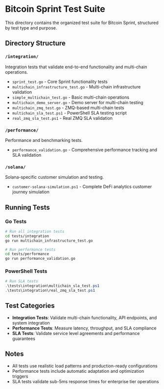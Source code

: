 # Bitcoin Sprint Test Suite

This directory contains the organized test suite for Bitcoin Sprint, structured by test type and purpose.

## Directory Structure

### `/integration/`

Integration tests that validate end-to-end functionality and multi-chain operations.

- `sprint_test.go` - Core Sprint functionality tests
- `multichain_infrastructure_test.go` - Multi-chain infrastructure validation
- `simple_multichain_test.go` - Basic multi-chain operations
- `multichain_demo_server.go` - Demo server for multi-chain testing
- `multichain_zmq_test.go` - ZMQ-based multi-chain tests
- `multichain_sla_test.ps1` - PowerShell SLA testing script
- `real_zmq_sla_test.ps1` - Real ZMQ SLA validation

### `/performance/`

Performance and benchmarking tests.

- `performance_validation.go` - Comprehensive performance tracking and SLA validation

### `/solana/`

Solana-specific customer simulation and testing.

- `customer-solana-simulation.ps1` - Complete DeFi analytics customer journey simulation

## Running Tests

### Go Tests

```bash
# Run all integration tests
cd tests/integration
go run multichain_infrastructure_test.go

# Run performance tests
cd tests/performance
go run performance_validation.go
```

### PowerShell Tests

```powershell
# Run SLA tests
.\tests\integration\multichain_sla_test.ps1
.\tests\integration\real_zmq_sla_test.ps1
```

## Test Categories

- **Integration Tests**: Validate multi-chain functionality, API endpoints, and system integration
- **Performance Tests**: Measure latency, throughput, and SLA compliance
- **SLA Tests**: Validate service level agreements and performance guarantees

## Notes

- All tests use realistic load patterns and production-ready configurations
- Performance tests include automatic adaptation and optimization triggers
- SLA tests validate sub-5ms response times for enterprise tier operations
